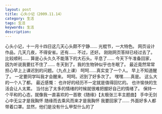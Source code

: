 ```yaml
---
layout: post
title: 心头小记（2009.11.14）
category: 生活
tags: 生活
keywords: 生活
description: 
---
```

心头小记，十一月十四日这几天心头颇不宁静……
光棍节，一大特色。
网页设计作品，几天几夜，不得安省。还有……
不过，还好。
刚刚网页答辩已经过去了。比较顺利……
算是心头久久不能落下的大石头。平息了……
今天下午准备回家，因为听说我要扛不住了……
冬天到了。我的生物钟似乎也冬眠了。
最近竟然常常担心早上上课迟到的问题。（九点上课）
呵呵……真实变了一个人。
早上不知道醒了。
一定要同学叫我才会醒来。
呵呵。迟到了好多次了。
嘿嘿……真是。
这么大的一个人了都。
最近感慨：
也许好的经历不一定就是值得回忆的。
也许愉快的生活会让人太累。
当付出了太多的情绪的时候就很难把握好自己的情绪了。
保持一个平和的心态，就像我一直喜欢的一首歌《随缘》【太极张三丰主题曲】
手中无剑心中无尘才是我胸怀
随缘而去乘风而来才是我胸怀
我要回家了……
外面好多人都带着口罩。显然，他们是没有什么甲型什么的了